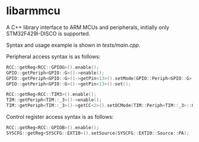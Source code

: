 libarmmcu
=========

A C++ library interface to ARM MCUs and peripherals, initially only STM32F429I-DISCO is supported.

Syntax and usage example is shown in _tests/main.cpp_.

Peripheral access syntax is as follows:
```C++
RCC::getReg<RCC::GPIOG>().enable();
GPIO::getPeriph<GPIO::G>()->enable();
GPIO::getPeriph<GPIO::G>()->getPin<13>().setMode(GPIO::Periph<GPIO::G>::Pin<13>::Mode::Output);
GPIO::getPeriph<GPIO::G>()->getPin<13>().set();

RCC::getReg<RCC::TIM3>().enable();
TIM::getPeriph<TIM::_3>()->enable();
TIM::getPeriph<TIM::_3>()->getCC<2>().setOCMode(TIM::Periph<TIM::_3>::CC<2>::OCMode::PWM1);
```

Control register access syntax is as follows:
```C++
RCC::getReg<RCC::GPIOB>().enable();
SYSCFG::getReg<SYSCFG::EXTI0>().setSource(SYSCFG::EXTI0::Source::PA);
```

